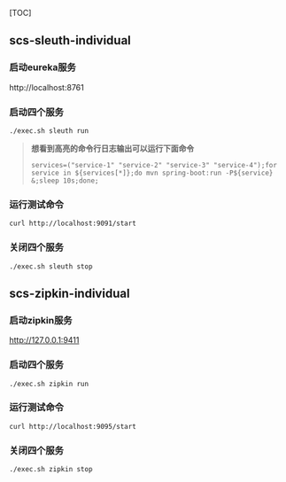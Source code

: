 [TOC]

## scs-sleuth-individual
### 启动eureka服务
http://localhost:8761
### 启动四个服务
```
./exec.sh sleuth run
```

> **想看到高亮的命令行日志输出可以运行下面命令**
> 
> ```
> services=("service-1" "service-2" "service-3" "service-4");for service in ${services[*]};do mvn spring-boot:run -P${service} &;sleep 10s;done;
> ```

### 运行测试命令
```
curl http://localhost:9091/start
```
### 关闭四个服务
```
./exec.sh sleuth stop
```

## scs-zipkin-individual
### 启动zipkin服务
http://127.0.0.1:9411
### 启动四个服务
```
./exec.sh zipkin run
```
### 运行测试命令
```
curl http://localhost:9095/start
```
### 关闭四个服务
```
./exec.sh zipkin stop
```